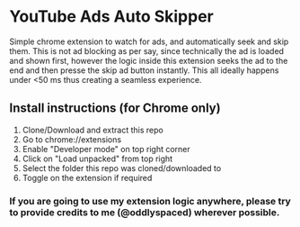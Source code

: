 # YouTube Ads Auto Skipper
Simple chrome extension to watch for ads, and automatically seek and skip them.
This is not ad blocking as per say, since technically the ad is loaded and shown first, however the logic inside this extension seeks the ad to the end and then presse the skip ad button instantly. This all ideally happens under <50 ms thus creating a seamless experience.

## Install instructions (for Chrome only)
1. Clone/Download and extract this repo
2. Go to chrome://extensions
3. Enable "Developer mode" on top right corner
4. Click on "Load unpacked" from top right
5. Select the folder this repo was cloned/downloaded to
6. Toggle on the extension if required

### If you are going to use my extension logic anywhere, please try to provide credits to me (@oddlyspaced) wherever possible.

